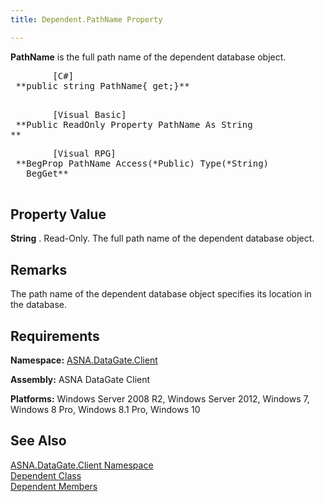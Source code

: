 ```yaml
---
title: Dependent.PathName Property

---
```


**PathName** is the full path name of the dependent database object. 
<pre class="prettyprint">
        <span class="lang">[C#]</span>
 **public string PathName{ get;}** 
      </pre>
<pre class="prettyprint">
        <span class="lang">[Visual Basic] </span>
 **Public ReadOnly Property PathName As String<br />** </pre>
<pre class="prettyprint">
        <span class="lang">[Visual RPG]</span>
 **BegProp PathName Access(*Public) Type(*String)
   BegGet** 
      </pre>

## Property Value

**String** . Read-Only. The full path name of the dependent database object. 
## Remarks

The path name of the dependent database object specifies its location in the database.
## Requirements

**Namespace:** [ASNA.DataGate.Client](datagate-client-namespace.html) 

**Assembly:** ASNA DataGate Client

**Platforms:** Windows Server 2008 R2, Windows Server 2012, Windows 7, Windows 8 Pro, Windows 8.1 Pro, Windows 10
## See Also


[ASNA.DataGate.Client Namespace](datagate-client-namespace.html)
      <br />
[Dependent Class](dependent-class.html)
      <br />
[Dependent Members](dependent-members.html)

